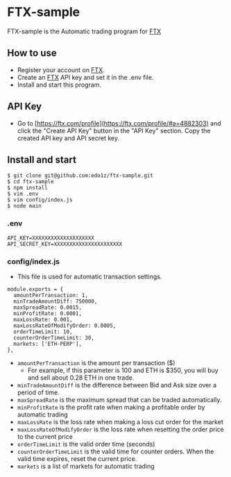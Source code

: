 # FTX-sample

FTX-sample is the Automatic trading program for [FTX](https://ftx.com/#a=4882303)

## How to use
- Register your account on [FTX](https://ftx.com/#a=4882303).
- Create an [FTX](https://ftx.com/#a=4882303) API key and set it in the .env file.
- Install and start this program.

## API Key
- Go to [https://ftx.com/profile](https://ftx.com/profile/#a=4882303) and click the "Create API Key" button in the "API Key" section. Copy the created API key and API secret key.

## Install and start

```
$ git clone git@github.com:edo1z/ftx-sample.git
$ cd ftx-sample
$ npm install
$ vim .env
$ vim config/index.js
$ node main
```

### .env

```
API_KEY=XXXXXXXXXXXXXXXXXXXX
API_SECRET_KEY=XXXXXXXXXXXXXXXXXXXXXX
```

### config/index.js
- This file is used for automatic transaction settings.

```
module.exports = {
  amountPerTransaction: 1,
  minTradeAmountDiff: 750000,
  maxSpreadRate: 0.0015,
  minProfitRate: 0.0001,
  maxLossRate: 0.001,
  maxLossRateOfModifyOrder: 0.0005,
  orderTimeLimit: 10,
  counterOrderTimeLimit: 30,
  markets: ['ETH-PERP'],
},
```

- `amountPerTransaction` is the amount per transaction ($)
  - For example, if this parameter is 100 and ETH is $350, you will buy and sell about 0.28 ETH in one trade.
- `minTradeAmountDiff` is the difference between Bid and Ask size over a period of time.
- `maxSpreadRate` is the maximum spread that can be traded automatically.
- `minProfitRate` is the profit rate when making a profitable order by automatic trading
- `maxLossRate` is the loss rate when making a loss cut order for the market
- `maxLossRateOfModifyOrder` is the loss rate when resetting the order price to the current price
- `orderTimeLimit` is the valid order time (seconds)
- `counterOrderTimeLimit` is the valid time for counter orders. When the valid time expires, reset the current price.
- `markets` is a list of markets for automatic trading
